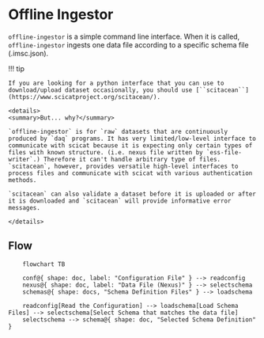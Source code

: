 # Offline Ingestor

``offline-ingestor`` is a simple command line interface.
When it is called, ``offline-ingestor`` ingests one data file according to a specific schema file (.imsc.json).

!!! tip

    If you are looking for a python interface that you can use to download/upload dataset occasionally, you should use [``scitacean``](https://www.scicatproject.org/scitacean/).

    <details>
    <summary>But... why?</summary>

    `offline-ingestor` is for `raw` datasets that are continuously produced by `daq` programs. It has very limited/low-level interface to communicate with scicat because it is expecting only certain types of files with known structure. (i.e. nexus file written by `ess-file-writer`.) Therefore it can't handle arbitrary type of files. `scitacean`, however, provides versatile high-level interfaces to process files and communicate with scicat with various authentication methods.

    `scitacean` can also validate a dataset before it is uploaded or after it is downloaded and `scitacean` will provide informative error messages.

    </details>


## Flow

```mermaid
    flowchart TB

    conf@{ shape: doc, label: "Configuration File" } --> readconfig
    nexus@{ shape: doc, label: "Data File (Nexus)" } --> selectschema
    schemas@{ shape: docs, "Schema Definition Files" } --> loadschema

    readconfig[Read the Configuration] --> loadschema[Load Schema Files] --> selectschema[Select Schema that matches the data file]
    selectschema --> schema@{ shape: doc, "Selected Schema Definition" }

```
